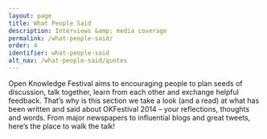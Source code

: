 ```yaml
---
layout: page
title: What People Said
description: Interviews &amp; media coverage
permalink: /what-people-said/
order: 4
identifier: what-people-said
alt_nav: /what-people-said/quotes
---
```


Open Knowledge Festival aims to encouraging people to plan seeds of discussion, talk together, learn from each other and exchange helpful feedback. That’s why is this section we take a look (and a read) at what has been written and said about OKFestival 2014 – your reflections, thoughts and words. From major newspapers to influential blogs and great tweets, here’s the place to walk the talk!
